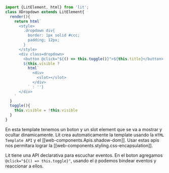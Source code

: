 ```js
import {LitElement, html} from 'lit';
class XDropdown extends LitElement{
  render(){
    return html`
      <style>
        .dropdown div{
          border: 1px solid #ccc;
          padding; 12px;
        }
      </style> 
      <div class=dropdown>
        <button @click="${() => this.toggle()}">${this.title}</button>
        ${this.visible ? 
          html`
            <div>
              <slot></slot>
            </div>
          ` : ''}
      </div>
    `
  }
  toggle(){
    this.visible = !this.visible
  }
}
```

En esta template tenemos un boton y un slot element que se va a mostrar y ocultar dinamicamente. Lit crea automaticamente la template usando la `HTML Template API` y el [[web-components.Apis.shadow-dom]]. Usar estas apis nos permitara lograr la [[web-components.styling.css-encapsulation]].

Lit tiene una API declarativa para escuchar eventos. En el boton agregamos `@click="${() => this.toggle}"`, usando el `@` podemos bindear eventos y reaccionar a ellos.